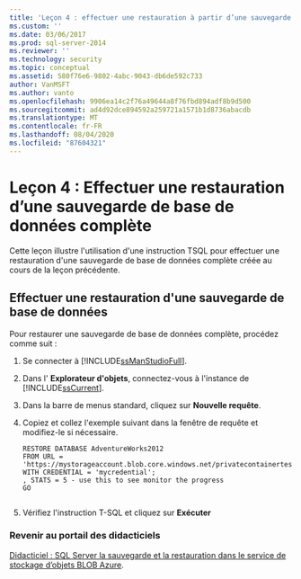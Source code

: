 ```yaml
---
title: 'Leçon 4 : effectuer une restauration à partir d’une sauvegarde complète de base de données | Microsoft Docs'
ms.custom: ''
ms.date: 03/06/2017
ms.prod: sql-server-2014
ms.reviewer: ''
ms.technology: security
ms.topic: conceptual
ms.assetid: 580f76e6-9802-4abc-9043-db6de592c733
author: VanMSFT
ms.author: vanto
ms.openlocfilehash: 9906ea14c2f76a49644a8f76fbd894adf8b9d500
ms.sourcegitcommit: ad4d92dce894592a259721a1571b1d8736abacdb
ms.translationtype: MT
ms.contentlocale: fr-FR
ms.lasthandoff: 08/04/2020
ms.locfileid: "87604321"
---
```

# <a name="lesson-4-perform-a-restore-from-a-full-database-backup"></a>Leçon 4 : Effectuer une restauration d’une sauvegarde de base de données complète
  Cette leçon illustre l'utilisation d'une instruction TSQL pour effectuer une restauration d'une sauvegarde de base de données complète créée au cours de la leçon précédente.  
  
## <a name="perform-a-restore-of-a-database-backup"></a>Effectuer une restauration d'une sauvegarde de base de données  
 Pour restaurer une sauvegarde de base de données complète, procédez comme suit :  
  
1.  Se connecter à [!INCLUDE[ssManStudioFull](../includes/ssmanstudiofull-md.md)].  
  
2.  Dans l' **Explorateur d'objets**, connectez-vous à l'instance de [!INCLUDE[ssCurrent](../includes/sscurrent-md.md)].  
  
3.  Dans la barre de menus standard, cliquez sur **Nouvelle requête**.  
  
4.  Copiez et collez l'exemple suivant dans la fenêtre de requête et modifiez-le si nécessaire.  
  
    ```  
    RESTORE DATABASE AdventureWorks2012   
    FROM URL = 'https://mystorageaccount.blob.core.windows.net/privatecontainertest/AdventureWorks2012.bak'   
    WITH CREDENTIAL = 'mycredential';  
    , STATS = 5 - use this to see monitor the progress  
    GO  
  
    ```  
  
5.  Vérifiez l'instruction T-SQL et cliquez sur **Exécuter**  
  
### <a name="return-to-tutorials-portal"></a>Revenir au portail des didacticiels  
 [Didacticiel : SQL Server la sauvegarde et la restauration dans le service de stockage d’objets BLOB Azure](../relational-databases/tutorial-sql-server-backup-and-restore-to-azure-blob-storage-service.md).  
  
  
